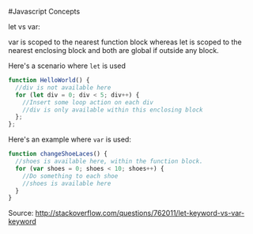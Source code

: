 #Javascript Concepts

let vs var:

var is scoped to the nearest function block whereas let is scoped to the nearest enclosing block and both are global if outside any block.

Here's a scenario where `let` is used

```javascript
function HelloWorld() {
  //div is not available here
  for (let div = 0; div < 5; div++) {
    //Insert some loop action on each div
    //div is only available within this enclosing block
  };
};
```

Here's an example where `var` is used:
```javascript
function changeShoeLaces() {
  //shoes is available here, within the function block.
  for (var shoes = 0; shoes < 10; shoes++) {
    //Do something to each shoe
    //shoes is available here
  }
}
```


Source: http://stackoverflow.com/questions/762011/let-keyword-vs-var-keyword
